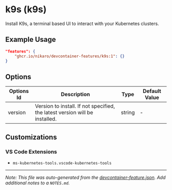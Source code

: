
# k9s (k9s)

Install K9s, a terminal based UI to interact with your Kubernetes clusters.

## Example Usage

```json
"features": {
    "ghcr.io/nikaro/devcontainer-features/k9s:1": {}
}
```

## Options

| Options Id | Description | Type | Default Value |
|-----|-----|-----|-----|
| version | Version to install. If not specified, the latest version will be installed. | string | - |

## Customizations

### VS Code Extensions

- `ms-kubernetes-tools.vscode-kubernetes-tools`



---

_Note: This file was auto-generated from the [devcontainer-feature.json](https://github.com/nikaro/devcontainer-features/blob/main/src/k9s/devcontainer-feature.json).  Add additional notes to a `NOTES.md`._
